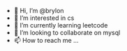 - 👋 Hi, I’m @brylon
- 👀 I’m interested in cs
- 🌱 I’m currently learning leetcode
- 💞️ I’m looking to collaborate on mysql
- 📫 How to reach me ...

<!---
brylon/brylon is a ✨ special ✨ repository because its `README.md` (this file) appears on your GitHub profile.
You can click the Preview link to take a look at your changes.
--->
